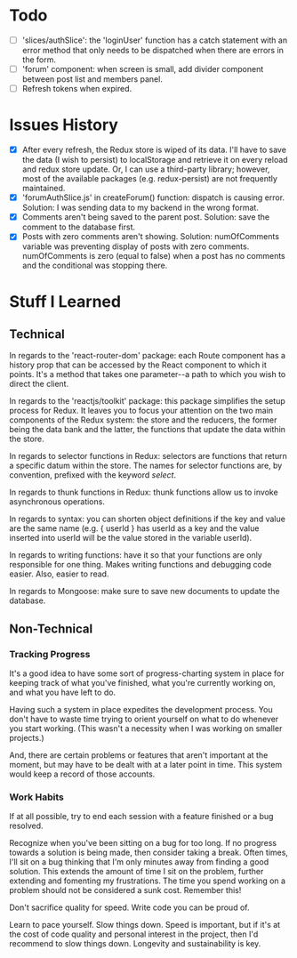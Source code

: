 # Todo

-   [ ] 'slices/authSlice': the 'loginUser' function has a catch statement with an error method that only needs to be dispatched when there are errors in the form.
-   [ ] 'forum' component: when screen is small, add divider component between post list and members panel.
-   [ ] Refresh tokens when expired.

# Issues History

-   [x] After every refresh, the Redux store is wiped of its data. I'll have to save the data (I wish to persist) to localStorage and retrieve it on every reload and redux store update. Or, I can use a third-party library; however, most of the available packages (e.g. redux-persist) are not frequently maintained.
-   [x] 'forumAuthSlice.js' in createForum() function: dispatch is causing error. Solution: I was sending data to my backend in the wrong format.
-   [x] Comments aren't being saved to the parent post. Solution: save the comment to the database first.
-   [x] Posts with zero comments aren't showing. Solution: numOfComments variable was preventing display of posts with zero comments. numOfComments is zero (equal to false) when a post has no comments and the conditional was stopping there.

# Stuff I Learned

## Technical

In regards to the 'react-router-dom' package: each Route component has a history prop that can be accessed by the React component to which it points. It's a method that takes one parameter--a path to which you wish to direct the client.

In regards to the 'reactjs/toolkit' package: this package simplifies the setup process for Redux. It leaves you to focus your attention on the two main components of the Redux system: the store and the reducers, the former being the data bank and the latter, the functions that update the data within the store.

In regards to selector functions in Redux: selectors are functions that return a specific datum within the store. The names for selector functions are, by convention, prefixed with the keyword _select_.

In regards to thunk functions in Redux: thunk functions allow us to invoke asynchronous operations.

In regards to syntax: you can shorten object definitions if the key and value are the same name (e.g. { userId } has userId as a key and the value inserted into userId will be the value stored in the variable userId).

In regards to writing functions: have it so that your functions are only responsible for one thing. Makes writing functions and debugging code easier. Also, easier to read.

In regards to Mongoose: make sure to save new documents to update the database.

## Non-Technical

### Tracking Progress

It's a good idea to have some sort of progress-charting system in place for keeping track of what you've finished, what you're currently working on, and what you have left to do.

Having such a system in place expedites the development process. You don't have to waste time trying to orient yourself on what to do whenever you start working. (This wasn't a necessity when I was working on smaller projects.)

And, there are certain problems or features that aren't important at the moment, but may have to be dealt with at a later point in time. This system would keep a record of those accounts.

### Work Habits

If at all possible, try to end each session with a feature finished or a bug resolved.

Recognize when you've been sitting on a bug for too long. If no progress towards a solution is being made, then consider taking a break. Often times, I'll sit on a bug thinking that I'm only minutes away from finding a good solution. This extends the amount of time I sit on the problem, further extending and fomenting my frustrations. The time you spend working on a problem should not be considered a sunk cost. Remember this!

Don't sacrifice quality for speed. Write code you can be proud of.

Learn to pace yourself. Slow things down. Speed is important, but if it's at the cost of code quality and personal interest in the project, then I'd recommend to slow things down. Longevity and sustainability is key.
